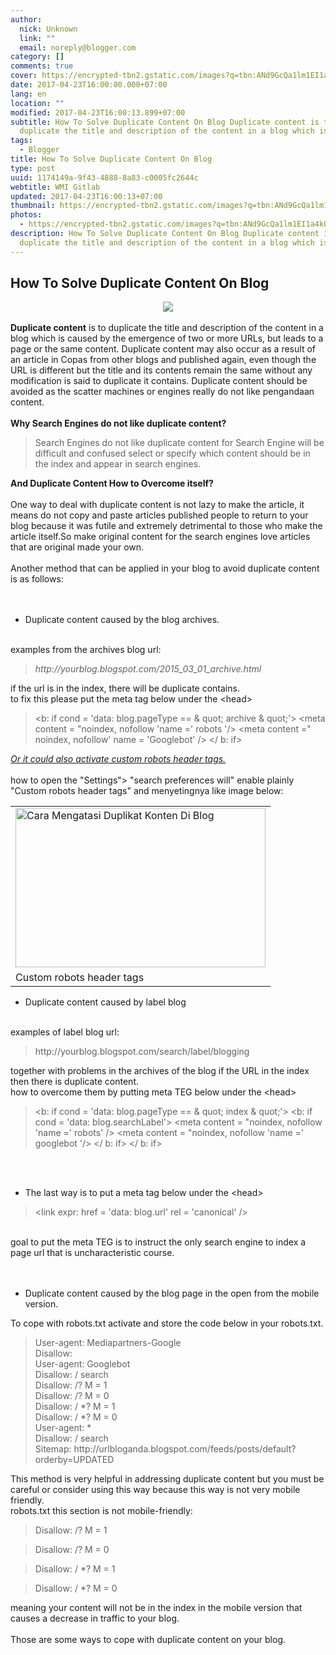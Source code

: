 ```yaml
---
author:
  nick: Unknown
  link: ""
  email: noreply@blogger.com
category: []
comments: true
cover: https://encrypted-tbn2.gstatic.com/images?q=tbn:ANd9GcQa1lm1EI1a4kQStyHaoRq2LTQ3iHdj3CuE8YfEqS3-jKcycvJfOP44cSUy_A
date: 2017-04-23T16:00:00.000+07:00
lang: en
location: ""
modified: 2017-04-23T16:00:13.899+07:00
subtitle: How To Solve Duplicate Content On Blog Duplicate content is to
  duplicate the title and description of the content in a blog which is
tags:
  - Blogger
title: How To Solve Duplicate Content On Blog
type: post
uuid: 1174149a-9f43-4888-8a83-c0005fc2644c
webtitle: WMI Gitlab
updated: 2017-04-23T16:00:13+07:00
thumbnail: https://encrypted-tbn2.gstatic.com/images?q=tbn:ANd9GcQa1lm1EI1a4kQStyHaoRq2LTQ3iHdj3CuE8YfEqS3-jKcycvJfOP44cSUy_A
photos:
  - https://encrypted-tbn2.gstatic.com/images?q=tbn:ANd9GcQa1lm1EI1a4kQStyHaoRq2LTQ3iHdj3CuE8YfEqS3-jKcycvJfOP44cSUy_A
description: How To Solve Duplicate Content On Blog Duplicate content is to
  duplicate the title and description of the content in a blog which is
---
```


<div dir="ltr" style="text-align: left;" trbidi="on"><h2> How To Solve Duplicate Content On Blog </h2><div class="separator" style="clear: both; text-align: center;"><a href="https://encrypted-tbn2.gstatic.com/images?q=tbn:ANd9GcQa1lm1EI1a4kQStyHaoRq2LTQ3iHdj3CuE8YfEqS3-jKcycvJfOP44cSUy_A" imageanchor="1" style="margin-left: 1em; margin-right: 1em;" rel="noopener noreferer nofollow"><img border="0" src="https://encrypted-tbn2.gstatic.com/images?q=tbn:ANd9GcQa1lm1EI1a4kQStyHaoRq2LTQ3iHdj3CuE8YfEqS3-jKcycvJfOP44cSUy_A"></a></div><div><br></div><div><strong>Duplicate content</strong> is to duplicate the title and description of the content in a blog which is  caused by the emergence of two or more URLs, but leads to a page or the  same content. Duplicate content may also occur as a result of an article in  Copas from other blogs and published again, even though the URL is  different but the title and its contents remain the same without any  modification is said to duplicate it contains. Duplicate content should be  avoided as the scatter machines or engines really do not like pengandaan  content.  <br><br><strong>Why Search Engines do not like duplicate content?</strong> <br><blockquote>Search Engines do not like duplicate content for Search Engine will be   difficult and confused select or specify which content should be in the   index and appear in search engines.  </blockquote><strong>And Duplicate Content How to Overcome itself?</strong> <br><strong>  <br> </strong> One way to deal with duplicate content is not lazy to make the article, it  means do not copy and paste articles published people to return to your  blog because it was futile and extremely detrimental to those who make the  article itself.So make original content for the search engines love  articles that are original made your own.  <br><br>Another method that can be applied in your blog to avoid duplicate content  is as follows:  <br><br><br><ul><li>   Duplicate content caused by the blog archives.   </li></ul><br>examples from the archives blog url:  <br><blockquote><em>http://yourblog.blogspot.com/2015_03_01_archive.html</em> </blockquote>if the url is in the index, there will be duplicate contains.  <br>to fix this please put the meta tag below under the &lt;head&gt;  <br><blockquote>&lt;b: if cond = 'data: blog.pageType == &amp; quot; archive &amp;   quot;'&gt; &lt;meta content = "noindex, nofollow 'name =' robots '/&gt;   &lt;meta content =" noindex, nofollow' name = 'Googlebot' /&gt; &lt;/   b: if&gt;  </blockquote><em><u>Or it could also activate custom robots header tags.</u></em> <br><br>how to open the "Settings"&gt; "search preferences will" enable plainly  "Custom robots header tags" and menyetingnya like image below:<br><table align="center" cellpadding="0" cellspacing="0">  <tbody><tr>    <td><a href="http://2.bp.blogspot.com/-uE-asOXXJ0Y/VSKhJbwmxpI/AAAAAAAAA40/kRpiuJRtVMc/s1600/cara%2Bmengatasi%2Bduplikat%2Bkonten%2Bdi%2Bblog.png" rel="noopener noreferer nofollow">      <img alt="Cara Mengatasi Duplikat Konten Di Blog" border="0" height="255" src="https://2.bp.blogspot.com/-uE-asOXXJ0Y/VSKhJbwmxpI/AAAAAAAAA40/kRpiuJRtVMc/s400/cara%2Bmengatasi%2Bduplikat%2Bkonten%2Bdi%2Bblog.png" title="How To Solve Duplicate Content On Blog" width="400">     </a>    </td>   </tr><tr>    <td>Custom robots header tags      </td>   </tr></tbody> </table><ul><li>   Duplicate content caused by label blog   </li></ul><br>examples of label blog url:  <br><blockquote>http://yourblog.blogspot.com/search/label/blogging  </blockquote>together with problems in the archives of the blog if the URL in the index  then there is duplicate content.  <br>how to overcome them by putting meta TEG below under the &lt;head&gt;  <br><blockquote>&lt;b: if cond = 'data: blog.pageType == &amp; quot; index &amp;   quot;'&gt; &lt;b: if cond = 'data: blog.searchLabel'&gt; &lt;meta   content = "noindex, nofollow 'name =' robots' /&gt; &lt;meta content =   "noindex, nofollow 'name =' googlebot '/&gt; &lt;/ b: if&gt; &lt;/ b:   if&gt;  </blockquote><br><br><ul><li>   The last way is to put a meta tag below under the &lt;head&gt;   </li></ul><blockquote>&lt;link expr: href = 'data: blog.url' rel = 'canonical' /&gt;  </blockquote><br>goal to put the meta TEG is to instruct the only search engine to index a  page url that is uncharacteristic course.  <br><br><br><ul><li>   Duplicate content caused by the blog page in the open from the    mobile version.   </li></ul>To cope with robots.txt activate and store the code below in your  robots.txt.  <br><blockquote>User-agent: Mediapartners-Google   <br>Disallow:   <br>User-agent: Googlebot   <br>Disallow: / search   <br>Disallow: /? M = 1   <br>Disallow: /? M = 0   <br>Disallow: / *? M = 1   <br>Disallow: / *? M = 0   <br>User-agent: *   <br>Disallow: / search   <br>Sitemap:   http://urlbloganda.blogspot.com/feeds/posts/default?orderby=UPDATED  </blockquote>This method is very helpful in addressing duplicate content but you must be  careful or consider using this way because this way is not very mobile  friendly.  <br>robots.txt this section is not mobile-friendly:  <br><blockquote>Disallow: /? M = 1  </blockquote><blockquote>Disallow: /? M = 0  </blockquote><blockquote>Disallow: / *? M = 1  </blockquote><blockquote>Disallow: / *? M = 0  </blockquote>meaning your content will not be in the index in the mobile version that  causes a decrease in traffic to your blog.  <br><br>Those are some ways to cope with duplicate content on your blog. </div></div><script>document.querySelectorAll("pre,code");
  pretext.forEach(function (el) {
    el.classList.toggle("notranslate", true);
  });</script><script>document.querySelectorAll("pre,code");
  pretext.forEach(function (el) {
    el.classList.toggle("notranslate", true);
  });</script><script>document.querySelectorAll("pre,code");
  pretext.forEach(function (el) {
    el.classList.toggle("notranslate", true);
  });</script>